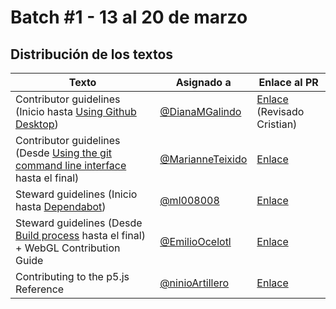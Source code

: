 # Batch #1 - 13 al 20 de marzo

## Distribución de los textos

| Texto | Asignado a | Enlace al PR |
|-------|------------|--------------|
| Contributor guidelines (Inicio hasta [Using Github Desktop](https://github.com/processing/p5.js/blob/main/contributor_docs/contributor_guidelines.md#using-github-desktop)) | [@DianaMGalindo](https://github.com/DianaMGalindo) | [Enlace](https://github.com/processing/p5.js/pull/6876) (Revisado Cristian) |
| Contributor guidelines (Desde [Using the git command line interface](https://github.com/processing/p5.js/blob/main/contributor_docs/contributor_guidelines.md#using-the-git-command-line-interface) hasta el final) | [@MarianneTeixido](https://github.com/MarianneTeixido) | [Enlace](https://github.com/processing/p5.js/pull/6895) |
| Steward guidelines (Inicio hasta [Dependabot](https://github.com/processing/p5.js/blob/main/contributor_docs/steward_guidelines.md#dependabot)) | [@ml008008](https://github.com/ml008008) | [Enlace](https://github.com/processing/p5.js/pull/6873) |
| Steward guidelines (Desde [Build process](https://github.com/processing/p5.js/blob/main/contributor_docs/steward_guidelines.md#build-process) hasta el final) + WebGL Contribution Guide| [@EmilioOcelotl](https://github.com/EmilioOcelotl) | [Enlace](https://github.com/processing/p5.js/pull/6894) |
| Contributing to the p5.js Reference | [@ninioArtillero](https://github.com/ninioArtillero) | [Enlace](https://github.com/processing/p5.js/pull/6871) |
